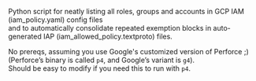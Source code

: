 Python script for neatly listing all roles, groups and accounts in GCP IAM (iam_policy.yaml) config files\
and to automatically consolidate repeated exemption blocks in auto-generated IAP (iam_allowed_policy.textproto) files.

No prereqs, assuming you use Google's customized version of Perforce ;)\
(Perforce’s binary is called `p4`, and Google’s variant is `g4`).\
Should be easy to modify if you need this to run with `p4`.
